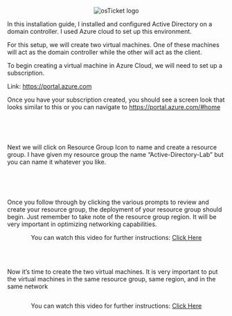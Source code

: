 
<p align="center">
<img src="https://d1ka0itfguscri.cloudfront.net/r5Jl/2023/04/10/05/49/c0f6hdVaCoW/preview.jpg" alt="osTicket logo"/>
</p>

In this installation guide, I installed and configured Active Directory on a domain controller. I used Azure cloud to set up this environment. 

For this setup, we will create two virtual machines. One of these machines will act as the domain controller while the other will act as the client.


To begin creating a virtual machine in Azure Cloud, we will need to set up a subscription. 

Link:  https://portal.azure.com


Once you have your subscription created, you should see a screen look that looks similar to this or  you can navigate to  https://portal.azure.com/#home

<p align = center>
<img src="https://d1ka0itfguscri.cloudfront.net/r5Jl/2023/04/13/03/00/c0fIecVasXR/preview.jpg" alt=""/>
</p>
<br>
<br>

Next we will click on Resource Group Icon to name and create a resource group. I have given my resource group the name “Active-Directory-Lab” but you can name it whatever you like.

<br>
<br>

<p align = center>
<img src="https://d1ka0itfguscri.cloudfront.net/r5Jl/2023/04/13/03/03/c0fIeeVaslr/preview.jpg" alt=""/>
</p>


Once you follow through by clicking the various prompts to review and create your resource group, the deployment of your resource group should begin. Just remember to take note of the resource group region. It will be very important in optimizing networking capabilities. 


<p align = center>
  You can watch this video for further instructions: <a href="https://youtu.be/gneJ5mZnAO4?t=74">Click Here</a>
</p>
<p align = center>

  
  <br>
<br>
  
  
Now it’s time to create the two virtual machines. It is very important to put the virtual machines in the same resource group, same region, and in the same network
<p align = center>
<img src="https://d1ka0itfguscri.cloudfront.net/r5Jl/2023/04/13/04/51/c0fIf7Vas0K/preview.jpg" alt=""/>
</p>

  
  
  <p align = center>
  You can watch this video for further instructions: <a href="https://youtu.be/gneJ5mZnAO4?t=109">Click Here</a>
</p>
<p align = center>
  
  
